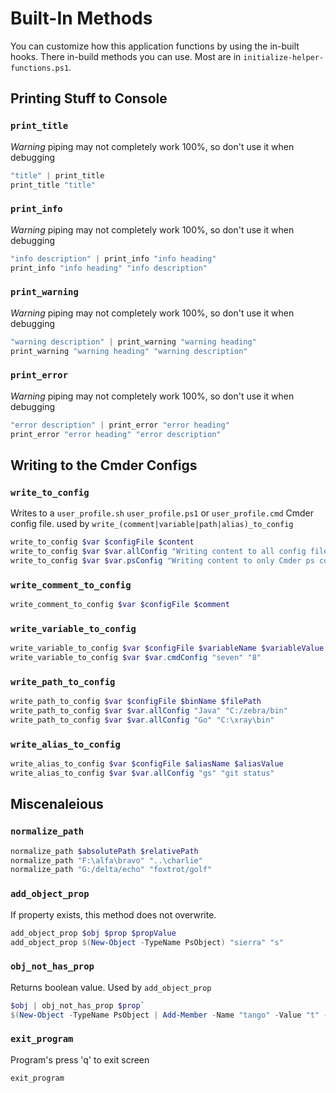 # Built-In Methods

You can customize how this application functions by using the in-built hooks. There in-build methods you can use. Most are in `initialize-helper-functions.ps1`.


## Printing Stuff to Console
### `print_title`

*Warning* piping may not completely work 100%, so don't use it when debugging

```powershell
"title" | print_title
print_title "title"
```

### `print_info`

*Warning* piping may not completely work 100%, so don't use it when debugging

```powershell
"info description" | print_info "info heading"
print_info "info heading" "info description"
```

### `print_warning`

*Warning* piping may not completely work 100%, so don't use it when debugging

```powershell
"warning description" | print_warning "warning heading"
print_warning "warning heading" "warning description"
```

### `print_error`

*Warning* piping may not completely work 100%, so don't use it when debugging

```powershell
"error description" | print_error "error heading"
print_error "error heading" "error description"
```

## Writing to the Cmder Configs
### `write_to_config`

Writes to a `user_profile.sh` `user_profile.ps1` or `user_profile.cmd` Cmder config file. used by `write_(comment|variable|path|alias)_to_config`

```powershell
write_to_config $var $configFile $content
write_to_config $var $var.allConfig "Writing content to all config files"
write_to_config $var $var.psConfig "Writing content to only Cmder ps config file"
```

### `write_comment_to_config`

```powershell
write_comment_to_config $var $configFile $comment
```

### `write_variable_to_config`

```powershell
write_variable_to_config $var $configFile $variableName $variableValue
write_variable_to_config $var $var.cmdConfig "seven" "8"
```

### `write_path_to_config`

```powershell
write_path_to_config $var $configFile $binName $filePath
write_path_to_config $var $var.allConfig "Java" "C:/zebra/bin"
write_path_to_config $var $var.allConfig "Go" "C:\xray\bin"
```

### `write_alias_to_config`

```powershell
write_alias_to_config $var $configFile $aliasName $aliasValue
write_alias_to_config $var $var.allConfig "gs" "git status"
```

## Miscenaleious
### `normalize_path`

```powershell
normalize_path $absolutePath $relativePath
normalize_path "F:\alfa\bravo" "..\charlie"
normalize_path "G:/delta/echo" "foxtrot/golf"
```

### `add_object_prop`

If property exists, this method does not overwrite.

```powershell
add_object_prop $obj $prop $propValue
add_object_prop $(New-Object -TypeName PsObject) "sierra" "s"
```

### `obj_not_has_prop`

Returns boolean value. Used by `add_object_prop`

```powershell
$obj | obj_not_has_prop $prop`
$(New-Object -TypeName PsObject | Add-Member -Name "tango" -Value "t" -MemberType NoteProperty) | obj_not_has_prop "tango"`
```

### `exit_program`

Program's press 'q' to exit screen

```powershell
exit_program
```

